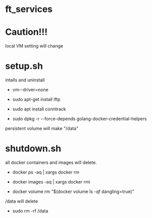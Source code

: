 # ft_services

# Caution!!!

local VM setting will change

# setup.sh

intalls and uninstall

- vm--driver=none

- sudo apt-get install lftp

- sudo apt install conntrack

- sudo dpkg -r --force-depends golang-docker-credential-helpers

persistent volume will make "/data"

# shutdown.sh

all docker containers and images will delete.

- docker ps -aq | xargs docker rm

- docker images -aq | xargs docker rmi

- docker volume rm "$(docker volume ls -qf dangling=true)"

/data will delete

- sudo rm -rf /data
